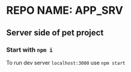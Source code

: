 # REPO NAME: APP_SRV

## Server side of pet project

### Start with ```npm i```

To run dev server ```localhost:3000``` use ```npm start```